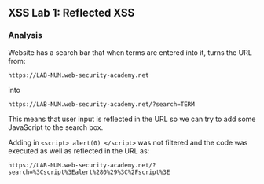 ## XSS Lab 1: Reflected XSS

### Analysis
Website has a search bar that when terms are entered into it, turns the URL from:
```
https://LAB-NUM.web-security-academy.net
```
into
```
https://LAB-NUM.web-security-academy.net/?search=TERM
```

This means that user input is reflected in the URL so we can try to add some JavaScript to the search box.

Adding in `<script> alert(0) </script>` was not filtered and the code was executed as well as reflected in the URL as:
```
https://LAB-NUM.web-security-academy.net/?search=%3Cscript%3Ealert%280%29%3C%2Fscript%3E
```